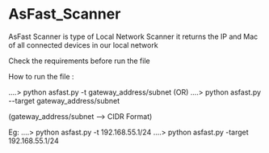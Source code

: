 # AsFast_Scanner
AsFast Scanner is type of Local Network Scanner it returns the IP and Mac of all connected devices in our local network

Check the requirements before run the file

How to run the file :

....> python asfast.py -t gateway_address/subnet
(OR)
....> python asfast.py --target gateway_address/subnet

(gateway_address/subnet  --> CIDR Format)

Eg: ....> python asfast.py -t 192.168.55.1/24 
    ....> python asfast.py -target 192.168.55.1/24
